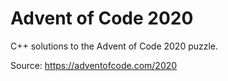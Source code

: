 # Advent of Code 2020

C++ solutions to the Advent of Code 2020 puzzle.

Source: https://adventofcode.com/2020
